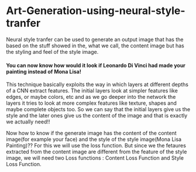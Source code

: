 # Art-Generation-using-neural-style-tranfer

Neural style tranfer can be used to generate an output image that has the based on the stuff showed in the, what we call, the content image but has the styling and feel of the style image. 
#### You can now know how would it look if Leonardo Di Vinci had made your painting instead of Mona Lisa!

This technique basically exploits the way in which layers at different depths of a CNN extract features. The initial layers look at simpler features like edges, or maybe colors, etc and as we go deeper into the network the layers it tries to look at more complex features like texture, shapes and maybe complete objects too. So we can say that the initial layers give us the style and the later ones give us the content of the image and that is exactly we actually need!!

 
Now how to know if the generate image has the content of the content image(for example your face) and the style of the style image(Mona Lisa Painting)?? For this we will use the loss function. But since we the fetaures extracted from the content image are different from the feature of the style image, we will need two Loss functions : Content Loss Function and Style Loss Function.
